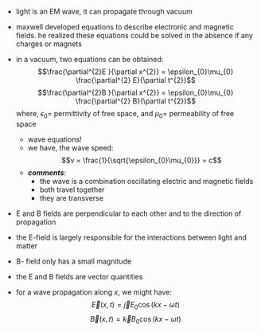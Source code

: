 - light is an EM wave, it can propagate through vacuum
- maxwell developed equations to describe electronic and magnetic fields. he realized these equations could be solved in the absence if any charges or magnets
- in a vacuum, two equations can be obtained: $$\frac{\partial^{2}E }{\partial x^{2}} = \epsilon_{0}\mu_{0} \frac{\partial^{2} E}{\partial t^{2}}$$ $$\frac{\partial^{2}B }{\partial x^{2}} = \epsilon_{0}\mu_{0} \frac{\partial^{2} B}{\partial t^{2}}$$
		where, $\epsilon_{0}=$ permittivity of free space, and $\mu_{0}=$ permeability of free space
	- wave equations!
	- we have, the wave speed: $$v = \frac{1}{\sqrt{\epsilon_{0}\mu_{0}}} = c$$
	- ***comments***: 
		- the wave is a combination oscillating electric and magnetic fields
		- both travel together
		- they are transverse
- E and B fields are perpendicular to each other and to the direction of propagation 
- the E-field is largely responsible for the interactions between light and matter
- B- field only has a small magnitude

- the E and B fields are vector quantities
- for a wave propagation along $x$, we might have: $$\vec E(x,t) = \vec j E_{0}\cos(kx-\omega t)$$$$\vec B(x,t) = \vec k B_{0}\cos(kx-\omega t)$$